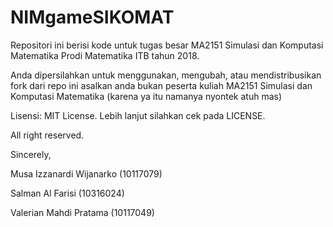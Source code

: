 # NIMgameSIKOMAT
Repositori ini berisi kode untuk tugas besar MA2151 Simulasi dan Komputasi Matematika Prodi Matematika ITB tahun 2018.

Anda dipersilahkan untuk menggunakan, mengubah, atau mendistribusikan fork dari repo ini asalkan anda bukan peserta kuliah MA2151 Simulasi dan Komputasi Matematika (karena ya itu namanya nyontek atuh mas)

Lisensi: MIT License. Lebih lanjut silahkan cek pada LICENSE.

All right reserved.

Sincerely,

Musa Izzanardi Wijanarko (10117079)

Salman Al Farisi (10316024)

Valerian Mahdi Pratama (10117049)
